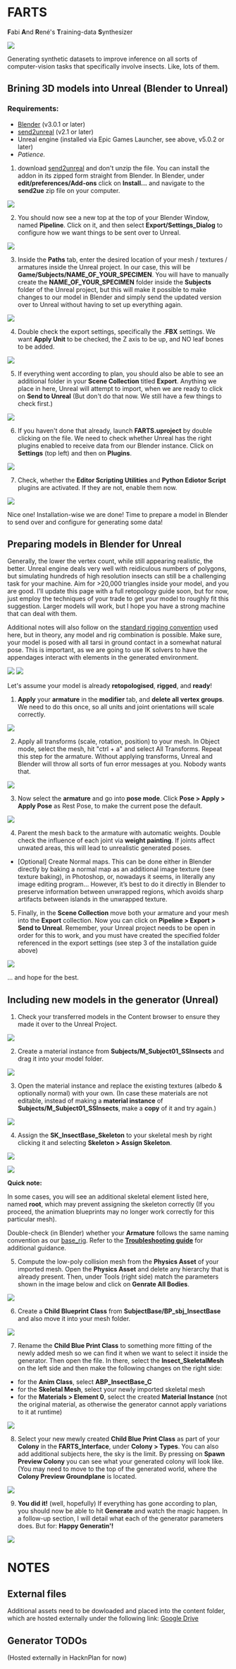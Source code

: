 # FARTS
**F**abi **A**nd **R**ené's **T**raining-data **S**ynthesizer

![](../images/06_launch.png)

Generating synthetic datasets to improve inference on all sorts of computer-vision tasks that specifically involve insects. Like, lots of them.

## Brining 3D models into Unreal (Blender to Unreal)

### Requirements:
* [Blender](https://www.blender.org/) (v3.0.1 or later)
* [send2unreal](https://github.com/EpicGames/BlenderTools) (v2.1 or later)
*	Unreal engine (installed via Epic Games Launcher, see above, v5.0.2 or later)
*	*Patience.*

1. download [send2unreal](https://github.com/EpicGames/BlenderTools) and don't unzip the file. You can install the addon in its zipped form straight from Blender. In Blender, under **edit/preferences/Add-ons** click on **Install...** and navigate to the **send2ue** zip file on your computer.

![](../images/10_install_Blender_plugin.PNG)

2. You should now see a new top at the top of your Blender Window, named **Pipeline**. Click on it, and then select **Export/Settings_Dialog** to configure how we want things to be sent over to Unreal.

![](../images/11_config_send2ue.PNG)

3. Inside the **Paths** tab, enter the desired location of your mesh / textures / armatures inside the Unreal project. In our case, this will be **Game/Subjects/NAME_OF_YOUR_SPECIMEN**. You will have to manually create the **NAME_OF_YOUR_SPECIMEN** folder inside the **Subjects** folder of the Unreal project, but this will make it possible to make changes to our model in Blender and simply send the updated version over to Unreal without having to set up everything again.

![](../images/12_config_path.PNG)

4. Double check the export settings, specifically the **.FBX** settings. We want **Apply Unit** to be checked, the Z axis to be up, and NO leaf bones to be added.

![](../images/13_config_export.PNG)

5. If everything went according to plan, you should also be able to see an additional folder in your **Scene Collection** titled **Export**. Anything we place in here, Unreal will attempt to import, when we are ready to click on **Send to Unreal** (But don't do that now. We still have a few things to check first.)

![](../images/14_send2ue_collection.PNG)

6. If you haven't done that already, launch **FARTS.uproject** by double clicking on the file. We need to check whether Unreal has the right plugins enabled to receive data from our Blender instance. Click on **Settings** (top left) and then on **Plugins**.

![](../images/15_ue_plugins.PNG)

7. Check, whether the **Editor Scripting Utilities** and **Python Ediotor Script** plugins are activated. If they are not, enable them now.

![](../images/16_ue_plugins_script.PNG)

Nice one! Installation-wise we are done! 
Time to prepare a model in Blender to send over and configure for generating some data!

## Preparing models in Blender for Unreal

Generally, the lower the vertex count, while still appearing realistic, the better. Unreal engine deals very well with reidiculous numbers of polygons, but simulating hundreds of high resolution insects can still be a challenging task for your machine. Aim for >20,000 triangles inside your model, and you are good. I'll update this page with a full retopology guide soon, but for now, just employ the techniques of your trade to get your model to roughly fit this suggestion. Larger models will work, but I hope you have a strong machine that can deal with them.

Additional notes will also follow on the [standard rigging convention](../example_data/base_rig.blend) used here, but in theory, any model and rig combination is possible. Make sure, your model is posed with all tarsi in ground contact in a somewhat natural pose. This is important, as we are going to use IK solvers to have the appendages interact with elements in the generated environment.

<img src=figures/rig_layout_dark.png#gh-dark-mode-only >
<img src=figures/rig_layout_bright.png#gh-light-mode-only > 

Let's assume your model is already **retopologised**, **rigged**, and **ready**!

1. **Apply** your **armature** in the **modifier** tab, and **delete all vertex groups**. We need to do this once, so all units and joint orientations will scale correctly.

![](../images/17_apply_armature.PNG)

2. Apply all transforms (scale, rotation, position) to your mesh. In Object mode, select the mesh, hit "ctrl + a" and select All Transforms. Repeat this step for the armature. Without applying transforms, Unreal and Blender will throw all sorts of fun error messages at you. Nobody wants that.

![](../images/18_apply_transforms.PNG)

3. Now select the **armature** and go into **pose mode**. Click **Pose > Apply > Apply Pose** as Rest Pose, to make the current pose the default.

![](../images/19_rest_pose.PNG)

4. Parent the mesh back to the armature with automatic weights. Double check the influence of each joint via **weight painting**. If joints affect unwated areas, this will lead to unrealistic generated poses.

*	[Optional] Create Normal maps. This can be done either in Blender directly by baking a normal map as an additional image texture (see texture baking), in Photoshop, or, nowadays it seems, in literally any image editing program… However, it’s best to do it directly in Blender to preserve information between unwrapped regions, which avoids sharp artifacts between islands in the unwrapped texture.

5. Finally, in the **Scene Collection** move both your armature and your mesh into the **Export** collection. Now you can click on **Pipeline > Export > Send to Unreal**. Remember, your Unreal project needs to be open in order for this to work, and you must have created the specified folder referenced in the export settings (see step 3 of the installation guide above)

![](../images/20_send2ue_export.PNG)

… and hope for the best.

## Including new models in the generator (Unreal)

1. Check your transferred models in the Content browser to ensure they made it over to the Unreal Project.

![](../images/21_models_in_ue.PNG)

2. Create a material instance from **Subjects/M_Subject01_SSInsects** and drag it into your model folder.

![](../images/22_ue_material_instance.PNG)

3. Open the material instance and replace the existing textures (albedo & optionally normal) with your own. (In case these materials are not editable, instead of making a **material instance** of **Subjects/M_Subject01_SSInsects**, make a **copy** of it and try again.)

![](../images/23_ue_material_setup.PNG)

4. Assign the **SK_InsectBase_Skeleton** to your skeletal mesh by right clicking it and selecting **Skeleton > Assign Skeleton**.

![](../images/24_assign_skeleton_A.PNG)

![](../images/24_assign_skeleton_B.PNG)

**Quick note:**

In some cases, you will see an additional skeletal element listed here, named **root**, which may prevent assigning the
skeleton correctly (If you proceed, the animation blueprints may no longer work correctly for this particular mesh).

Double-check (in Blender) whether your **Armature** follows the same naming convention as our [base_rig](../example_data/base_rig.blend).
Refer to the [**Troubleshooting guide**](troubleshooting.md) for additional guidance.

5. Compute the low-poly collision mesh from the **Physics Asset** of your imported mesh. Open the **Physics Asset** and delete any hierarchy that is already present. Then, under Tools (right side) match the parameters shown in the image below and click on **Genrate All Bodies**.

![](../images/25_update_collision.PNG)

6. Create a **Child Blueprint Class** from **SubjectBase/BP_sbj_InsectBase** and also move it into your mesh folder.

![](../images/26_the_child.PNG)

7. Rename the **Child Blue Print Class** to something more fitting of the newly added mesh so we can find it when we want to select it inside the generator. Then open the file. In there, select the **Insect_SkeletalMesh** on the left side and then make the following changes on the right side:

* for the **Anim Class**, select **ABP_InsectBase_C**
* for the **Skeletal Mesh**, select your newly imported skeletal mesh
* for the **Materials > Element 0**, select the created **Material Instance** (not the original material, as otherwise the generator cannot apply variations to it at runtime)

![](../images/27_the_blueprint.PNG)

8. Select your new mewly created **Child Blue Print Class** as part of your **Colony** in the **FARTS_Interface**, under **Colony > Types**. You can also add additional subjects here, the sky is the limit. By pressing on **Spawn Preview Colony** you can see what your generated colony will look like. (You may need to move to the top of the generated world, where the **Colony Preview Groundplane** is located.

![](../images/28_the_colony.PNG)

9. **You did it!**  (well, hopefully) 
If everything has gone according to plan, you should now be able to hit **Generate** and watch the magic happen. In a follow-up section, I will detail what each of the generator parameters does. But for: **Happy Generatin'!**

![](../images/29_examples.PNG)


# NOTES
## External files

Additional assets need to be dowloaded and placed into the content folder, which are hosted externally under the following link:
[Google Drive](https://drive.google.com/file/d/1FiboPJmrhqv6cDB2Ara-2n3-yDdHg0sh/view?usp=sharing)

## Generator TODOs

(Hosted externally in HacknPlan for now)
